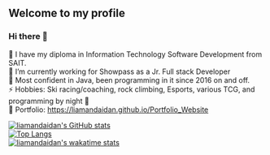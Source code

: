 ## Welcome to my profile 
### Hi there 👋   
🏫 I have my diploma in Information Technology Software Development from SAIT.  
🔭 I’m currently working for Showpass as a Jr. Full stack Developer  
💬 Most confident in Java, been programming in it since 2016 on and off.    
⚡ Hobbies: Ski racing/coaching, rock climbing, Esports, various TCG, and programming by night 🦉    
🥇 Portfolio: https://liamandaidan.github.io/Portfolio_Website  
  
[![liamandaidan's GitHub stats](https://github-readme-stats.vercel.app/api?username=liamandaidan&count_private=true&show_icons=true&theme=radical)](https://github.com/liamandaidan)  
[![Top Langs](https://github-readme-stats.vercel.app/api/top-langs/?username=liamandaidan&layout=compact&langs_count=6&theme=radical&hide=html)](https://github.com/liamandaidan/github-readme-stats)  
[![liamandaidan's wakatime stats](https://github-readme-stats.vercel.app/api/wakatime?username=liamandaidan&langs_count=6&theme=radical)](https://github.com/anuraghazra/github-readme-stats)

